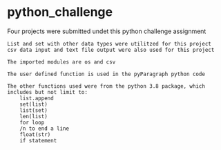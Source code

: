 # python_challenge

Four projects were submitted undet this python challenge assignment

    List and set with other data types were utilitzed for this project
    csv data input and text file output were also used for this project
    
    The imported modules are os and csv
    
    The user defined function is used in the pyParagraph python code
    
    The other functions used were from the python 3.8 package, which includes but not limit to:
        list.append
        set(list)
        list(set)
        len(list)
        for loop
        /n to end a line
        float(str) 
        if statement
